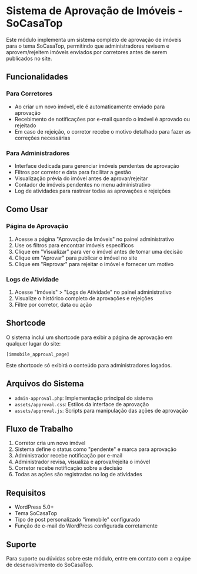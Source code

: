 # Sistema de Aprovação de Imóveis - SoCasaTop

Este módulo implementa um sistema completo de aprovação de imóveis para o tema SoCasaTop, permitindo que administradores revisem e aprovem/rejeitem imóveis enviados por corretores antes de serem publicados no site.

## Funcionalidades

### Para Corretores
- Ao criar um novo imóvel, ele é automaticamente enviado para aprovação
- Recebimento de notificações por e-mail quando o imóvel é aprovado ou rejeitado
- Em caso de rejeição, o corretor recebe o motivo detalhado para fazer as correções necessárias

### Para Administradores
- Interface dedicada para gerenciar imóveis pendentes de aprovação
- Filtros por corretor e data para facilitar a gestão
- Visualização prévia do imóvel antes de aprovar/rejeitar
- Contador de imóveis pendentes no menu administrativo
- Log de atividades para rastrear todas as aprovações e rejeições

## Como Usar

### Página de Aprovação
1. Acesse a página "Aprovação de Imóveis" no painel administrativo
2. Use os filtros para encontrar imóveis específicos
3. Clique em "Visualizar" para ver o imóvel antes de tomar uma decisão
4. Clique em "Aprovar" para publicar o imóvel no site
5. Clique em "Reprovar" para rejeitar o imóvel e fornecer um motivo

### Logs de Atividade
1. Acesse "Imóveis" > "Logs de Atividade" no painel administrativo
2. Visualize o histórico completo de aprovações e rejeições
3. Filtre por corretor, data ou ação

## Shortcode

O sistema inclui um shortcode para exibir a página de aprovação em qualquer lugar do site:

```
[immobile_approval_page]
```

Este shortcode só exibirá o conteúdo para administradores logados.

## Arquivos do Sistema

- `admin-approval.php`: Implementação principal do sistema
- `assets/approval.css`: Estilos da interface de aprovação
- `assets/approval.js`: Scripts para manipulação das ações de aprovação

## Fluxo de Trabalho

1. Corretor cria um novo imóvel
2. Sistema define o status como "pendente" e marca para aprovação
3. Administrador recebe notificação por e-mail
4. Administrador revisa, visualiza e aprova/rejeita o imóvel
5. Corretor recebe notificação sobre a decisão
6. Todas as ações são registradas no log de atividades

## Requisitos

- WordPress 5.0+
- Tema SoCasaTop
- Tipo de post personalizado "immobile" configurado
- Função de e-mail do WordPress configurada corretamente

## Suporte

Para suporte ou dúvidas sobre este módulo, entre em contato com a equipe de desenvolvimento do SoCasaTop. 
